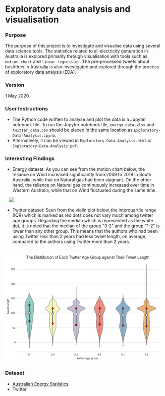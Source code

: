 # Exploratory data analysis and visualisation

### Purpose
The purpose of this project is to investigate and visualise data using several data science tools. The statistics related to all electricity generation in Australia is explored primarily through visualisation with tools such as `motion chart` and `linear regression`. The pre-processed tweets about bushfires in Australia is also investigated and explored through the process of exploratory data analysis (EDA).

### Version
1 May 2020

### User Instructions
- The Python code written to analyse and plot the data is a Jupyter notebook file. To run the Jupyter notebook file, `energy_data.xlsx` and `twitter_data.csv` should be placed in the same location as `Exploratory-Data-Analysis.ipynb`. 
- Alternatively, it can be viewed in `Exploratory-Data-Analysis.html` or `Exploratory-Data-Analysis.pdf`.

### Interesting Findings
- Energy dataset: As you can see from the motion chart below, the reliance on Wind increased significantly from 2009 to 2018 in South Australia, while that on Natural gas had been stagnant. On the other hand, the reliance on Natural gas continuously increased over time in Western Australia, while that on Wind fluctuated during the same time.</br>

&nbsp;&nbsp;&nbsp;<img src="images/motion_chart.gif" width="500">

- Twitter dataset: Seen from the violin plot below, the interquartile range (IQR) which is marked as red dots does not vary much among twitter age groups. Regarding the median which is represented as the white dot, it is noted that the median of the group "0-2" and the group "1-2" is lower than any other group. This means that the authors who had been using Twitter less than 2 years had less tweet length, on average, compared to the authors using Twitter more than 2 years.</br> 

&nbsp;&nbsp;&nbsp;<img src="images/violin_plot.png" width="500">

### Dataset
- [Australian Energy Statistics](https://www.energy.gov.au/government-priorities/energy-data/australian-energy-statistics)
- Twitter
